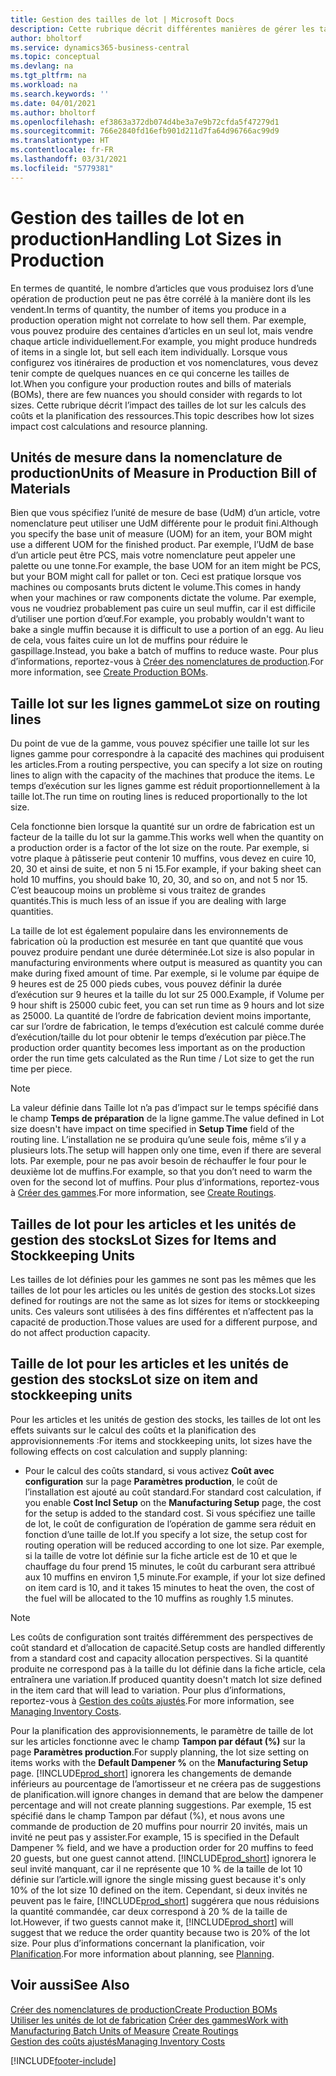 ```yaml
---
title: Gestion des tailles de lot | Microsoft Docs
description: Cette rubrique décrit différentes manières de gérer les tailles de lot.
author: bholtorf
ms.service: dynamics365-business-central
ms.topic: conceptual
ms.devlang: na
ms.tgt_pltfrm: na
ms.workload: na
ms.search.keywords: ''
ms.date: 04/01/2021
ms.author: bholtorf
ms.openlocfilehash: ef3863a372db074d4be3a7e9b72cfda5f47279d1
ms.sourcegitcommit: 766e2840fd16efb901d211d7fa64d96766ac99d9
ms.translationtype: HT
ms.contentlocale: fr-FR
ms.lasthandoff: 03/31/2021
ms.locfileid: "5779381"
---
```

# <a name="handling-lot-sizes-in-production"></a><span data-ttu-id="50db8-103">Gestion des tailles de lot en production</span><span class="sxs-lookup"><span data-stu-id="50db8-103">Handling Lot Sizes in Production</span></span>
<span data-ttu-id="50db8-104">En termes de quantité, le nombre d’articles que vous produisez lors d’une opération de production peut ne pas être corrélé à la manière dont ils les vendent.</span><span class="sxs-lookup"><span data-stu-id="50db8-104">In terms of quantity, the number of items you produce in a production operation might not correlate to how sell them.</span></span> <span data-ttu-id="50db8-105">Par exemple, vous pouvez produire des centaines d’articles en un seul lot, mais vendre chaque article individuellement.</span><span class="sxs-lookup"><span data-stu-id="50db8-105">For example, you might produce hundreds of items in a single lot, but sell each item individually.</span></span> <span data-ttu-id="50db8-106">Lorsque vous configurez vos itinéraires de production et vos nomenclatures, vous devez tenir compte de quelques nuances en ce qui concerne les tailles de lot.</span><span class="sxs-lookup"><span data-stu-id="50db8-106">When you configure your production routes and bills of materials (BOMs), there are few nuances you should consider with regards to lot sizes.</span></span> <span data-ttu-id="50db8-107">Cette rubrique décrit l’impact des tailles de lot sur les calculs des coûts et la planification des ressources.</span><span class="sxs-lookup"><span data-stu-id="50db8-107">This topic describes how lot sizes impact cost calculations and resource planning.</span></span>

## <a name="units-of-measure-in-production-bill-of-materials"></a><span data-ttu-id="50db8-108">Unités de mesure dans la nomenclature de production</span><span class="sxs-lookup"><span data-stu-id="50db8-108">Units of Measure in Production Bill of Materials</span></span>
<span data-ttu-id="50db8-109">Bien que vous spécifiez l’unité de mesure de base (UdM) d’un article, votre nomenclature peut utiliser une UdM différente pour le produit fini.</span><span class="sxs-lookup"><span data-stu-id="50db8-109">Although you specify the base unit of measure (UOM) for an item, your BOM might use a different UOM for the finished product.</span></span> <span data-ttu-id="50db8-110">Par exemple, l’UdM de base d’un article peut être PCS, mais votre nomenclature peut appeler une palette ou une tonne.</span><span class="sxs-lookup"><span data-stu-id="50db8-110">For example, the base UOM for an item might be PCS, but your BOM might call for pallet or ton.</span></span> <span data-ttu-id="50db8-111">Ceci est pratique lorsque vos machines ou composants bruts dictent le volume.</span><span class="sxs-lookup"><span data-stu-id="50db8-111">This comes in handy when your machines or raw components dictate the volume.</span></span> <span data-ttu-id="50db8-112">Par exemple, vous ne voudriez probablement pas cuire un seul muffin, car il est difficile d’utiliser une portion d’œuf.</span><span class="sxs-lookup"><span data-stu-id="50db8-112">For example, you probably wouldn't want to bake a single muffin because it is difficult to use a portion of an egg.</span></span> <span data-ttu-id="50db8-113">Au lieu de cela, vous faites cuire un lot de muffins pour réduire le gaspillage.</span><span class="sxs-lookup"><span data-stu-id="50db8-113">Instead, you bake a batch of muffins to reduce waste.</span></span> <span data-ttu-id="50db8-114">Pour plus d’informations, reportez-vous à [Créer des nomenclatures de production](production-how-to-create-production-boms.md).</span><span class="sxs-lookup"><span data-stu-id="50db8-114">For more information, see [Create Production BOMs](production-how-to-create-production-boms.md).</span></span>

## <a name="lot-size-on-routing-lines"></a><span data-ttu-id="50db8-115">Taille lot sur les lignes gamme</span><span class="sxs-lookup"><span data-stu-id="50db8-115">Lot size on routing lines</span></span>
<span data-ttu-id="50db8-116">Du point de vue de la gamme, vous pouvez spécifier une taille lot sur les lignes gamme pour correspondre à la capacité des machines qui produisent les articles.</span><span class="sxs-lookup"><span data-stu-id="50db8-116">From a routing perspective, you can specify a lot size on routing lines to align with the capacity of the machines that produce the items.</span></span> <span data-ttu-id="50db8-117">Le temps d’exécution sur les lignes gamme est réduit proportionnellement à la taille lot.</span><span class="sxs-lookup"><span data-stu-id="50db8-117">The run time on routing lines is reduced proportionally to the lot size.</span></span> 

<span data-ttu-id="50db8-118">Cela fonctionne bien lorsque la quantité sur un ordre de fabrication est un facteur de la taille du lot sur la gamme.</span><span class="sxs-lookup"><span data-stu-id="50db8-118">This works well when the quantity on a production order is a factor of the lot size on the route.</span></span> <span data-ttu-id="50db8-119">Par exemple, si votre plaque à pâtisserie peut contenir 10 muffins, vous devez en cuire 10, 20, 30 et ainsi de suite, et non 5 ni 15.</span><span class="sxs-lookup"><span data-stu-id="50db8-119">For example, if your baking sheet can hold 10 muffins, you should bake 10, 20, 30, and so on, and not 5 nor 15.</span></span>  <span data-ttu-id="50db8-120">C’est beaucoup moins un problème si vous traitez de grandes quantités.</span><span class="sxs-lookup"><span data-stu-id="50db8-120">This is much less of an issue if you are dealing with large quantities.</span></span>

<span data-ttu-id="50db8-121">La taille de lot est également populaire dans les environnements de fabrication où la production est mesurée en tant que quantité que vous pouvez produire pendant une durée déterminée.</span><span class="sxs-lookup"><span data-stu-id="50db8-121">Lot size is also popular in manufacturing environments where output is measured as quantity you can make during fixed amount of time.</span></span> <span data-ttu-id="50db8-122">Par exemple, si le volume par équipe de 9 heures est de 25 000 pieds cubes, vous pouvez définir la durée d’exécution sur 9 heures et la taille du lot sur 25 000.</span><span class="sxs-lookup"><span data-stu-id="50db8-122">Example, if Volume per 9 hour shift is 25000 cubic feet, you can set run time as 9 hours and lot size as 25000.</span></span>
<span data-ttu-id="50db8-123">La quantité de l’ordre de fabrication devient moins importante, car sur l’ordre de fabrication, le temps d’exécution est calculé comme durée d’exécution/taille du lot pour obtenir le temps d’exécution par pièce.</span><span class="sxs-lookup"><span data-stu-id="50db8-123">The production order quantity becomes less important as on the production order the run time gets calculated as the Run time / Lot size to get the run time per piece.</span></span>
 
> [!NOTE]
> <span data-ttu-id="50db8-124">La valeur définie dans Taille lot n’a pas d’impact sur le temps spécifié dans le champ **Temps de préparation** de la ligne gamme.</span><span class="sxs-lookup"><span data-stu-id="50db8-124">The value defined in Lot size doesn't have impact on time specified in **Setup Time** field of the routing line.</span></span> <span data-ttu-id="50db8-125">L’installation ne se produira qu’une seule fois, même s’il y a plusieurs lots.</span><span class="sxs-lookup"><span data-stu-id="50db8-125">The setup will happen only one time, even if there are several lots.</span></span> <span data-ttu-id="50db8-126">Par exemple, pour ne pas avoir besoin de réchauffer le four pour le deuxième lot de muffins.</span><span class="sxs-lookup"><span data-stu-id="50db8-126">For example, so that you don’t need to warm the oven for the second lot of muffins.</span></span> <span data-ttu-id="50db8-127">Pour plus d’informations, reportez-vous à [Créer des gammes](production-how-to-create-routings.md).</span><span class="sxs-lookup"><span data-stu-id="50db8-127">For more information, see [Create Routings](production-how-to-create-routings.md).</span></span>

## <a name="lot-sizes-for-items-and-stockkeeping-units"></a><span data-ttu-id="50db8-128">Tailles de lot pour les articles et les unités de gestion des stocks</span><span class="sxs-lookup"><span data-stu-id="50db8-128">Lot Sizes for Items and Stockkeeping Units</span></span>
<span data-ttu-id="50db8-129">Les tailles de lot définies pour les gammes ne sont pas les mêmes que les tailles de lot pour les articles ou les unités de gestion des stocks.</span><span class="sxs-lookup"><span data-stu-id="50db8-129">Lot sizes defined for routings are not the same as lot sizes for items or stockkeeping units.</span></span> <span data-ttu-id="50db8-130">Ces valeurs sont utilisées à des fins différentes et n’affectent pas la capacité de production.</span><span class="sxs-lookup"><span data-stu-id="50db8-130">Those values are used for a different purpose, and do not affect production capacity.</span></span> 

## <a name="lot-size-on-item-and-stockkeeping-units"></a><span data-ttu-id="50db8-131">Taille de lot pour les articles et les unités de gestion des stocks</span><span class="sxs-lookup"><span data-stu-id="50db8-131">Lot size on item and stockkeeping units</span></span>
<span data-ttu-id="50db8-132">Pour les articles et les unités de gestion des stocks, les tailles de lot ont les effets suivants sur le calcul des coûts et la planification des approvisionnements :</span><span class="sxs-lookup"><span data-stu-id="50db8-132">For items and stockkeeping units, lot sizes have the following effects on cost calculation and supply planning:</span></span>

* <span data-ttu-id="50db8-133">Pour le calcul des coûts standard, si vous activez **Coût avec configuration** sur la page **Paramètres production**, le coût de l’installation est ajouté au coût standard.</span><span class="sxs-lookup"><span data-stu-id="50db8-133">For standard cost calculation, if you enable **Cost Incl Setup** on the **Manufacturing Setup** page, the cost for the setup is added to the standard cost.</span></span> <span data-ttu-id="50db8-134">Si vous spécifiez une taille de lot, le coût de configuration de l’opération de gamme sera réduit en fonction d’une taille de lot.</span><span class="sxs-lookup"><span data-stu-id="50db8-134">If you specify a lot size, the setup cost for routing operation will be reduced according to one lot size.</span></span> <span data-ttu-id="50db8-135">Par exemple, si la taille de votre lot définie sur la fiche article est de 10 et que le chauffage du four prend 15 minutes, le coût du carburant sera attribué aux 10 muffins en environ 1,5 minute.</span><span class="sxs-lookup"><span data-stu-id="50db8-135">For example, if your lot size defined on item card is 10, and it takes 15 minutes to heat the oven, the cost of the fuel will be allocated to the 10 muffins as roughly 1.5 minutes.</span></span> 

> [!NOTE]
> <span data-ttu-id="50db8-136">Les coûts de configuration sont traités différemment des perspectives de coût standard et d’allocation de capacité.</span><span class="sxs-lookup"><span data-stu-id="50db8-136">Setup costs are handled differently from a standard cost and capacity allocation perspectives.</span></span> <span data-ttu-id="50db8-137">Si la quantité produite ne correspond pas à la taille du lot définie dans la fiche article, cela entraînera une variation.</span><span class="sxs-lookup"><span data-stu-id="50db8-137">If produced quantity doesn't match lot size defined in the item card that will lead to variation.</span></span> <span data-ttu-id="50db8-138">Pour plus d’informations, reportez-vous à [Gestion des coûts ajustés](finance-manage-inventory-costs.md).</span><span class="sxs-lookup"><span data-stu-id="50db8-138">For more information, see [Managing Inventory Costs](finance-manage-inventory-costs.md).</span></span> <!--not sure that I got this part right seems to repeat the first example.-->

<span data-ttu-id="50db8-139">Pour la planification des approvisionnements, le paramètre de taille de lot sur les articles fonctionne avec le champ **Tampon par défaut (%)** sur la page **Paramètres production**.</span><span class="sxs-lookup"><span data-stu-id="50db8-139">For supply planning, the lot size setting on items works with the **Default Dampener %** on the **Manufacturing Setup** page.</span></span> [!INCLUDE[prod_short](includes/prod_short.md)] <span data-ttu-id="50db8-140">ignorera les changements de demande inférieurs au pourcentage de l’amortisseur et ne créera pas de suggestions de planification.</span><span class="sxs-lookup"><span data-stu-id="50db8-140">will ignore changes in demand that are below the dampener percentage and will not create planning suggestions.</span></span> <span data-ttu-id="50db8-141">Par exemple, 15 est spécifié dans le champ Tampon par défaut (%), et nous avons une commande de production de 20 muffins pour nourrir 20 invités, mais un invité ne peut pas y assister.</span><span class="sxs-lookup"><span data-stu-id="50db8-141">For example, 15 is specified in the Default Dampener % field, and we have a production order for 20 muffins to feed 20 guests, but one guest cannot attend.</span></span> [!INCLUDE[prod_short](includes/prod_short.md)] <span data-ttu-id="50db8-142">ignorera le seul invité manquant, car il ne représente que 10 % de la taille de lot 10 définie sur l’article.</span><span class="sxs-lookup"><span data-stu-id="50db8-142">will ignore the single missing guest because it's only 10% of the lot size 10 defined on the item.</span></span> <span data-ttu-id="50db8-143">Cependant, si deux invités ne peuvent pas le faire, [!INCLUDE[prod_short](includes/prod_short.md)] suggérera que nous réduisions la quantité commandée, car deux correspond à 20 % de la taille de lot.</span><span class="sxs-lookup"><span data-stu-id="50db8-143">However, if two guests cannot make it, [!INCLUDE[prod_short](includes/prod_short.md)] will suggest that we reduce the order quantity because two is 20% of the lot size.</span></span> <span data-ttu-id="50db8-144">Pour plus d’informations concernant la planification, voir [Planification](production-planning.md).</span><span class="sxs-lookup"><span data-stu-id="50db8-144">For more information about planning, see [Planning](production-planning.md).</span></span>

## <a name="see-also"></a><span data-ttu-id="50db8-145">Voir aussi</span><span class="sxs-lookup"><span data-stu-id="50db8-145">See Also</span></span>
[<span data-ttu-id="50db8-146">Créer des nomenclatures de production</span><span class="sxs-lookup"><span data-stu-id="50db8-146">Create Production BOMs</span></span>](production-how-to-create-production-boms.md)  
<span data-ttu-id="50db8-147">[Utiliser les unités de lot de fabrication](production-how-to-use-the-manufacturing-batch-unit-of-measure.md)
[Créer des gammes](production-how-to-create-routings.md)</span><span class="sxs-lookup"><span data-stu-id="50db8-147">[Work with Manufacturing Batch Units of Measure](production-how-to-use-the-manufacturing-batch-unit-of-measure.md)
[Create Routings](production-how-to-create-routings.md)</span></span>  
[<span data-ttu-id="50db8-148">Gestion des coûts ajustés</span><span class="sxs-lookup"><span data-stu-id="50db8-148">Managing Inventory Costs</span></span>](finance-manage-inventory-costs.md)


[!INCLUDE[footer-include](includes/footer-banner.md)]